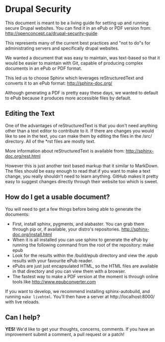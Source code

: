 Drupal Security
===============

This document is meant to be a living guide for setting up and running secure
Drupal websites. You can find it in an ePub or PDF version from:
  http://openconcept.ca/drupal-security-guide

This represents many of the current best practices and "not to do"s for 
administrating servers and specifically drupal websites.

We wanted a document that was easy to maintain, was text-based so that
it would be easier to maintain with Git, capable of producing complex
documents in an ePub or PDF format.

This led us to choose Sphinx which leverages reStructuredText and converts it 
to an ePub format:
	http://sphinx-doc.org/

Although generating a PDF is pretty easy these days, we wanted to default to 
ePub because it produces more accessible files by default.

Editing the Text
----------------

One of the advantages of reStructuredText is that you don't need anything other 
than a text editor to contribute to it.  If there are changes you would like to
see in the text, you can make them by editing the files in the /src/ directory. 
All of the *rst files are mostly text. 

More information about reStructuredText is available from:
	http://sphinx-doc.org/rest.html 

However this is just another text based markup that it similar to MarkDown. The
files should be easy enough to read that if you want to make a text change, you
really shouldn't need to learn anything. GitHub makes it pretty easy to suggest
changes directly through their website too which is sweet.

How do I get a usable document?
-------------------------------

You will need to get a few things before being able to generate the documents:

* First, install sphinx, pygments, and alabaster. You can grab them through pip
  or, if available, your distro's repositories. http://sphinx-doc.org/install.html
* When it is all installed you can use sphinx to generate the ePub by running the
  following command from the root of the repository:
		make epub
* Look for the results within the /build/epub directory and view the .epub results 
  with your favourite ePub reader.
* ePubs are just just encapsulated HTML, so the HTML files are available in that 
  directory and you can view them with a browser.
* The fastest way to make a PDF version at the moment is through online tools like
  http://www.epubconverter.com

If you want to develop, we recommend installing sphinx-autobuild, and running
`make livehtml`. You'll then have a server at http://localhost:8000/ with live
reloads.

Can I help?
-----------

**YES!** We'd like to get your thoughts, concerns, comments. If you have an 
improvement submit a comment, a pull request or a patch! 

